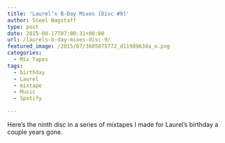 ```yaml
---
title: 'Laurel’s B-Day Mixes [Disc #9]'
author: Steel Wagstaff
type: post
date: 2015-08-17T07:00:31+00:00
url: /laurels-b-day-mixes-disc-9/
featured_image: /2015/07/3685875772_d1198963da_o.png
categories:
  - Mix Tapes
tags:
  - birthday
  - Laurel
  - mixtape
  - Music
  - Spotify

---
```

Here&#8217;s the ninth disc in a series of mixtapes I made for Laurel&#8217;s birthday a couple years gone.